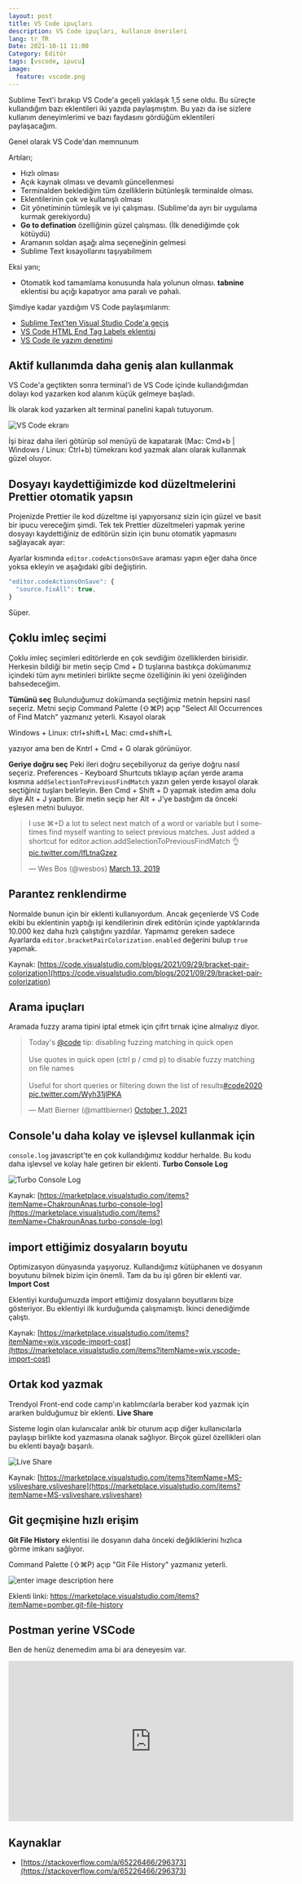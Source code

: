 ```yaml
---
layout: post
title: VS Code ipuçları
description: VS Code ipuçları, kullanım önerileri
lang: tr_TR
Date: 2021-10-11 11:00
Category: Editör
tags: [vscode, ipucu]
image:
  feature: vscode.png
---
```


Sublime Text'i bırakıp VS Code'a geçeli yaklaşık 1,5 sene oldu. Bu süreçte kullandığım bazı eklentileri iki yazıda paylaşmıştım. Bu yazı da ise sizlere kullanım deneyimlerimi ve bazı faydasını gördüğüm eklentileri paylaşacağım.

Genel olarak VS Code'dan memnunum

Artıları;

 - Hızlı olması
 - Açık kaynak olması ve devamlı güncellenmesi
 - Terminalden beklediğim tüm özelliklerin bütünleşik terminalde olması.
 - Eklentilerinin çok ve kullanışlı olması
 - Git yönetiminin tümleşik ve iyi çalışması. (Sublime'da ayrı bir uygulama kurmak gerekiyordu)
 - **Go to defination** özelliğinin güzel çalışması. (İlk denediğimde çok kötüydü)
 - Aramanın soldan aşağı alma seçeneğinin gelmesi
 - Sublime Text kısayollarını taşıyabilmem

Eksi yanı;

 - Otomatik kod tamamlama konusunda hala yolunun olması. **tabnine** eklentisi bu açığı kapatıyor ama paralı ve pahalı. 

Şimdiye kadar yazdığım VS Code paylaşımlarım:

 - [Sublime Text'ten Visual Studio Code'a geçiş](https://fatihhayrioglu.com/sublime-text-ten-visual-studio-code-a-gecis/ "Sublime Text'ten Visual Studio Code'a geçiş")
 - [VS Code HTML End Tag Labels eklentisi](https://fatihhayrioglu.com/vs-code-html-end-tag-labels-eklentisi/ "VS Code HTML End Tag Labels eklentisi")
 - [VS Code ile yazım denetimi](https://fatihhayrioglu.com/vs-code-ile-yazim-denetimi/ "VS Code ile yazım denetimi")

## Aktif kullanımda daha geniş alan kullanmak 

VS Code'a geçtikten sonra terminal'i de VS Code içinde kullandığımdan dolayı kod yazarken kod alanım küçük gelmeye başladı. 

İlk olarak kod yazarken alt terminal panelini kapalı tutuyorum. 

![VS Code ekranı](https://fatihhayrioglu.com/images/vscode-kod-ekrani.png)

İşi biraz daha ileri götürüp sol menüyü de kapatarak (Mac: Cmd+b | Windows / Linux: Ctrl+b) tümekranı kod yazmak alanı olarak kullanmak güzel oluyor.

## Dosyayı kaydettiğimizde kod düzeltmelerini Prettier otomatik yapsın

Projenizde Prettier ile kod düzeltme işi yapıyorsanız sizin için güzel ve basit bir ipucu vereceğim şimdi. Tek tek Prettier düzeltmeleri yapmak yerine dosyayı kaydettiğiniz de editörün sizin için bunu otomatik yapmasını sağlayacak ayar:

Ayarlar kısmında `editor.codeActionsOnSave` araması yapın eğer daha önce yoksa ekleyin ve aşağıdaki gibi değiştirin. 

```javascript
"editor.codeActionsOnSave": {
  "source.fixAll": true,
}
```

Süper.

## Çoklu imleç seçimi

Çoklu imleç seçimleri editörlerde en çok sevdiğim özelliklerden birisidir. Herkesin bildiği bir metin seçip Cmd + D tuşlarına bastıkça dokümanımız içindeki tüm aynı metinleri birlikte seçme özelliğinin iki yeni özeliğinden bahsedeceğim. 

**Tümünü seç**
Bulunduğumuz dokümanda seçtiğimiz metnin hepsini nasıl seçeriz. Metni seçip  Command Palette (⇧⌘P) açıp "Select All Occurrences of Find Match"  yazmanız yeterli. Kısayol olarak 

Windows + Linux: ctrl+shift+L
Mac: cmd+shift+L

yazıyor ama ben de Kntrl + Cmd + G olarak görünüyor.

**Geriye doğru seç**
Peki ileri doğru seçebiliyoruz da geriye doğru nasıl seçeriz. Preferences - Keyboard Shurtcuts tıklayıp açılan yerde arama kısmına `addSelectionToPreviousFindMatch` yazın gelen yerde kısayol olarak seçtiğiniz tuşları belirleyin. Ben Cmd + Shift + D yapmak istedim ama dolu diye Alt + J yaptım. Bir metin seçip her Alt + J'ye bastığım da önceki eşlesen metni buluyor.

<blockquote class="twitter-tweet"><p lang="en" dir="ltr">I use ⌘+D a lot to select next match of a word or variable but I sometimes find myself wanting to select previous matches. Just added a shortcut for editor.action.addSelectionToPreviousFindMatch 👌 <a href="https://t.co/lfLtnaGzez">pic.twitter.com/lfLtnaGzez</a></p>&mdash; Wes Bos (@wesbos) <a href="https://twitter.com/wesbos/status/1105867956024684548?ref_src=twsrc%5Etfw">March 13, 2019</a></blockquote> <script async src="https://platform.twitter.com/widgets.js" charset="utf-8"></script> 


## Parantez renklendirme

Normalde bunun için bir eklenti kullanıyordum. Ancak geçenlerde  VS Code ekibi bu eklentinin  yaptığı işi kendilerinin direk editörün içinde yaptıklarında 10.000 kez daha hızlı çalıştığını yazdılar. Yapmamız gereken sadece Ayarlarda `editor.bracketPairColorization.enabled` değerini bulup `true` yapmak.

Kaynak: [https://code.visualstudio.com/blogs/2021/09/29/bracket-pair-colorization](https://code.visualstudio.com/blogs/2021/09/29/bracket-pair-colorization)

## Arama ipuçları
Aramada fuzzy arama tipini iptal etmek için çifrt tırnak içine almalıyız diyor.

<blockquote class="twitter-tweet" data-partner="tweetdeck"><p lang="en" dir="ltr">Today&#39;s <a href="https://twitter.com/code?ref_src=twsrc%5Etfw">@code</a> tip: disabling fuzzing matching in quick open<br><br>Use quotes in quick open (ctrl p / cmd p) to disable fuzzy matching on file names<br><br>Useful for short queries or filtering down the list of results<a href="https://twitter.com/hashtag/code2020?src=hash&amp;ref_src=twsrc%5Etfw">#code2020</a> <a href="https://t.co/Wyh31jlPKA">pic.twitter.com/Wyh31jlPKA</a></p>&mdash; Matt Bierner (@mattbierner) <a href="https://twitter.com/mattbierner/status/1443976501888630784?ref_src=twsrc%5Etfw">October 1, 2021</a></blockquote>
<script async src="https://platform.twitter.com/widgets.js" charset="utf-8"></script>

## Console'u daha kolay ve işlevsel kullanmak için

`console.log` javascript'te en çok kullandığımız koddur herhalde. Bu kodu daha işlevsel ve kolay hale getiren bir eklenti. **Turbo Console Log**

![Turbo Console Log](https://fatihhayrioglu.com/images/insert_log_message.gif)

Kaynak: [https://marketplace.visualstudio.com/items?itemName=ChakrounAnas.turbo-console-log](https://marketplace.visualstudio.com/items?itemName=ChakrounAnas.turbo-console-log)

## import ettiğimiz dosyaların boyutu

Optimizasyon dünyasında yaşıyoruz. Kullandığımız kütüphanen ve dosyanın boyutunu bilmek bizim için önemli. Tam da bu işi gören bir eklenti var. **Import Cost**

Eklentiyi kurduğumuzda import ettiğimiz dosyaların boyutlarını bize gösteriyor. Bu eklentiyi ilk kurduğumda çalışmamıştı. İkinci denediğimde çalıştı.

Kaynak: [https://marketplace.visualstudio.com/items?itemName=wix.vscode-import-cost](https://marketplace.visualstudio.com/items?itemName=wix.vscode-import-cost)

## Ortak kod yazmak

Trendyol Front-end code camp'ın katılımcılarla beraber kod yazmak için ararken bulduğumuz bir eklenti. **Live Share**

Sisteme login olan kulanıcalar anlık bir oturum açıp diğer kullanıcılarla paylaşıp birlikte kod yazmasına olanak sağlıyor. Birçok güzel özellikleri olan bu eklenti bayağı başarılı.

![Live Share](https://fatihhayrioglu.com/images/vscode-liveshare.png)

Kaynak: [https://marketplace.visualstudio.com/items?itemName=MS-vsliveshare.vsliveshare](https://marketplace.visualstudio.com/items?itemName=MS-vsliveshare.vsliveshare)

## Git geçmişine hızlı erişim

**Git File History** eklentisi ile dosyanın daha önceki değikliklerini hızlıca görme imkanı sağlıyor. 

Command Palette (⇧⌘P) açıp "Git File History"  yazmanız yeterli. 

![enter image description here](https://fatihhayrioglu.com/images/git-file-history.gif)

Eklenti linki: https://marketplace.visualstudio.com/items?itemName=pomber.git-file-history

## Postman yerine VSCode 

Ben de henüz denemedim ama bi ara deneyesim var.

<iframe width="560" height="315" src="https://www.youtube.com/embed/AbCTlemwZ1k" title="YouTube video player" frameborder="0" allow="accelerometer; autoplay; clipboard-write; encrypted-media; gyroscope; picture-in-picture" allowfullscreen></iframe>


## Kaynaklar

 - [https://stackoverflow.com/a/65226466/296373](https://stackoverflow.com/a/65226466/296373)

